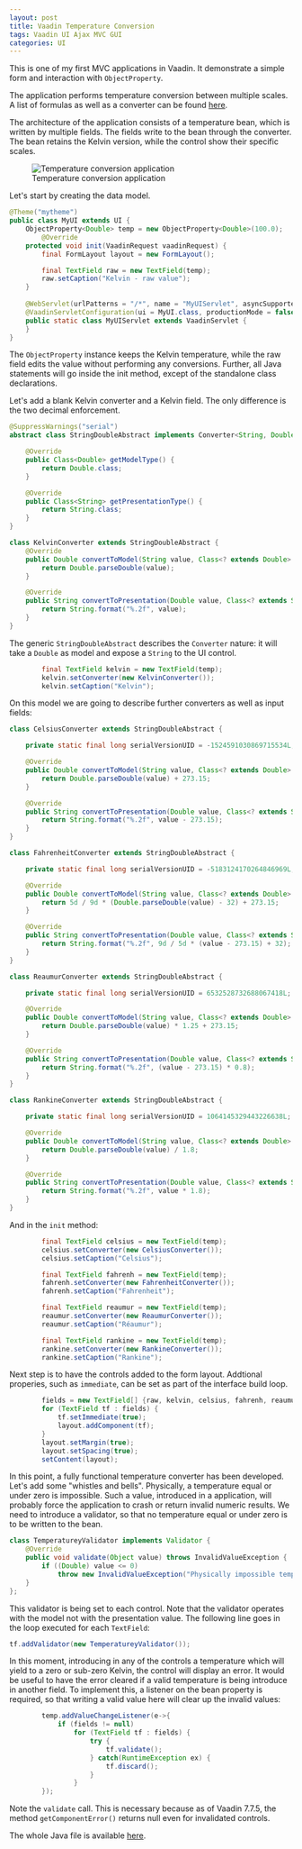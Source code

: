 ```yaml
---
layout: post
title: Vaadin Temperature Conversion 
tags: Vaadin UI Ajax MVC GUI
categories: UI
---
```


This is one of my first MVC applications in Vaadin. It demonstrate a simple form and interaction with ```ObjectProperty```.

<!--more-->

The application performs temperature conversion between multiple scales. A list of formulas as well as a converter can be found <a href="http://www.csgnetwork.com/temp2conv.html">here</a>.

The architecture of the application consists of a temperature bean, which is written by multiple fields. The fields write to the bean through the converter. The bean retains the Kelvin version, while the control show their specific scales.

<figure>
    <img src="{{'/static/vaadin/screenshot.png' | prepend: site.baseurl }}" 
    alt='Temperature conversion application' />
    <figcaption>Temperature conversion application</figcaption>
</figure>

Let's start by creating the data model.

```java
@Theme("mytheme")
public class MyUI extends UI {
	ObjectProperty<Double> temp = new ObjectProperty<Double>(100.0);
		@Override
	protected void init(VaadinRequest vaadinRequest) {
		final FormLayout layout = new FormLayout();

		final TextField raw = new TextField(temp);
		raw.setCaption("Kelvin - raw value");
	}
	
	@WebServlet(urlPatterns = "/*", name = "MyUIServlet", asyncSupported = true)
	@VaadinServletConfiguration(ui = MyUI.class, productionMode = false)
	public static class MyUIServlet extends VaadinServlet {
	}
}
```

The ``ObjectProperty`` instance keeps the Kelvin temperature, while the raw field edits the value without performing any conversions.
Further, all Java statements will go inside the init method, except of the standalone class declarations.

Let's add a blank Kelvin converter and a Kelvin field. The only difference is the two decimal enforcement.

```java
@SuppressWarnings("serial")
abstract class StringDoubleAbstract implements Converter<String, Double> {

	@Override
	public Class<Double> getModelType() {
		return Double.class;
	}

	@Override
	public Class<String> getPresentationType() {
		return String.class;
	}
}

class KelvinConverter extends StringDoubleAbstract {
	@Override
	public Double convertToModel(String value, Class<? extends Double> targetType, Locale locale) {
		return Double.parseDouble(value);
	}

	@Override
	public String convertToPresentation(Double value, Class<? extends String> targetType, Locale locale) {
		return String.format("%.2f", value);
	}
}
```
The generic ```StringDoubleAbstract``` describes the ```Converter``` nature: it will take a ```Double``` as model and expose a ```String``` to the UI control.

```java
		final TextField kelvin = new TextField(temp);
		kelvin.setConverter(new KelvinConverter());
		kelvin.setCaption("Kelvin");
```

On this model we are going to describe further converters as well as input fields:


```java
class CelsiusConverter extends StringDoubleAbstract {

	private static final long serialVersionUID = -1524591030869715534L;

	@Override
	public Double convertToModel(String value, Class<? extends Double> targetType, Locale locale) {
		return Double.parseDouble(value) + 273.15;
	}

	@Override
	public String convertToPresentation(Double value, Class<? extends String> targetType, Locale locale) {
		return String.format("%.2f", value - 273.15);
	}
}

class FahrenheitConverter extends StringDoubleAbstract {

	private static final long serialVersionUID = -5183124170264846969L;

	@Override
	public Double convertToModel(String value, Class<? extends Double> targetType, Locale locale) {
		return 5d / 9d * (Double.parseDouble(value) - 32) + 273.15;
	}

	@Override
	public String convertToPresentation(Double value, Class<? extends String> targetType, Locale locale) {
		return String.format("%.2f", 9d / 5d * (value - 273.15) + 32);
	}
}

class ReaumurConverter extends StringDoubleAbstract {

	private static final long serialVersionUID = 6532528732688067418L;

	@Override
	public Double convertToModel(String value, Class<? extends Double> targetType, Locale locale) {
		return Double.parseDouble(value) * 1.25 + 273.15;
	}

	@Override
	public String convertToPresentation(Double value, Class<? extends String> targetType, Locale locale) {
		return String.format("%.2f", (value - 273.15) * 0.8);
	}
}

class RankineConverter extends StringDoubleAbstract {

	private static final long serialVersionUID = 1064145329443226638L;

	@Override
	public Double convertToModel(String value, Class<? extends Double> targetType, Locale locale) {
		return Double.parseDouble(value) / 1.8;
	}

	@Override
	public String convertToPresentation(Double value, Class<? extends String> targetType, Locale locale) {
		return String.format("%.2f", value * 1.8);
	}
}
```

And in the ```init``` method:

```java
		final TextField celsius = new TextField(temp);
		celsius.setConverter(new CelsiusConverter());
		celsius.setCaption("Celsius");

		final TextField fahrenh = new TextField(temp);
		fahrenh.setConverter(new FahrenheitConverter());
		fahrenh.setCaption("Fahrenheit");

		final TextField reaumur = new TextField(temp);
		reaumur.setConverter(new ReaumurConverter());
		reaumur.setCaption("Réaumur");

		final TextField rankine = new TextField(temp);
		rankine.setConverter(new RankineConverter());
		rankine.setCaption("Rankine");
```

Next step is to have the controls added to the form layout. Addtional properies, such as ```immediate```, can be set as part of the interface build loop.

```java
		fields = new TextField[] {raw, kelvin, celsius, fahrenh, reaumur, rankine };
		for (TextField tf : fields) {
			tf.setImmediate(true);
			layout.addComponent(tf);
		}
		layout.setMargin(true);
		layout.setSpacing(true);
		setContent(layout);
```

In this point, a fully functional temperature converter has been developed. Let's add some "whistles and bells". Physically, a temperature equal or under zero is impossible. Such a value, introduced in a application, will probably force the application to crash or return invalid numeric results. We need to introduce a validator, so that no temperature equal or under zero is to be written to the bean.

```java
class TemperatureyValidator implements Validator {
	@Override
	public void validate(Object value) throws InvalidValueException {
		if ((Double) value <= 0)
			throw new InvalidValueException("Physically impossible temperature");
	}
};
```
This validator is being set to each control. Note that the validator operates with the model not with the presentation value. The following line goes in the loop executed for each ```TextField```:

```java
tf.addValidator(new TemperatureyValidator());
```
In this moment, introducing in any of the controls a temperature which will yield to a zero or sub-zero Kelvin, the control will display an error.
It would be useful to have the error cleared if a valid temperature is being introduce in another field. To implement this, a listener on the bean property is required, so that writing a valid value here will clear up the invalid values:

```java
		temp.addValueChangeListener(e->{
			if (fields != null)
				for (TextField tf : fields) {
					try {
						tf.validate();
					} catch(RuntimeException ex) {
						tf.discard();						
					}
				}			
		});
```

Note the ```validate``` call. This is necessary because as of Vaadin 7.7.5, the method ```getComponentError()``` returns null even for invalidated controls.

The whole Java file is available  <a href="{{'/static/vaadin/MyUI.java' | prepend: site.baseurl }}">here</a>.




